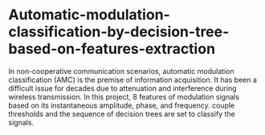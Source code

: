 # Automatic-modulation-classification-by-decision-tree-based-on-features-extraction

In non-cooperative communication scenarios, automatic modulation classification (AMC) is the premise of information acquisition. It has been a difficult issue for decades due to attenuation and interference during wireless transmission. In this project, 8 features of modulation signals based on its instantaneous amplitude, phase, and frequency. couple thresholds and the sequence of decision trees are set to classify the signals. 
